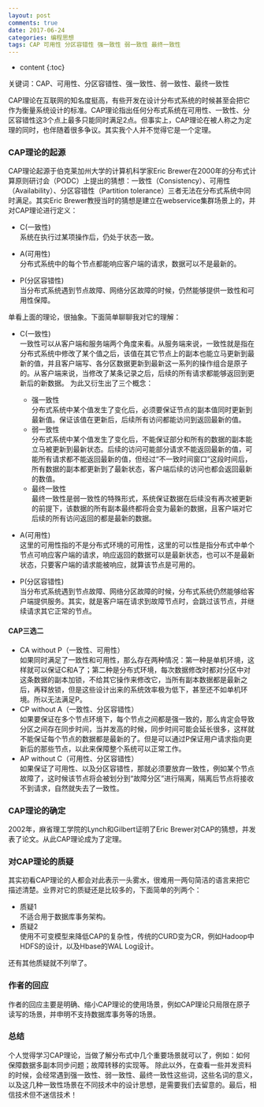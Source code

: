 ```yaml
---
layout: post
comments: true
date: 2017-06-24
categories: 编程思想
tags: CAP 可用性 分区容错性 强一致性 弱一致性 最终一致性
---
```


* content
{:toc}

关键词：CAP、可用性、分区容错性、强一致性、弱一致性、最终一致性

CAP理论在互联网的知名度挺高，有些开发在设计分布式系统的时候甚至会把它作为衡量系统设计的标准。CAP理论指出任何分布式系统在可用性、一致性、分区容错性这3个点上最多只能同时满足2点。但事实上，CAP理论在被人称之为定理的同时，也伴随着很多争议。其实我个人并不觉得它是一个定理。



### CAP理论的起源
CAP理论起源于伯克莱加州大学的计算机科学家Eric Brewer在2000年的分布式计算原则研讨会（PODC）上提出的猜想：一致性（Consistency）、可用性（Availability）、分区容错性（Partition tolerance）三者无法在分布式系统中同时满足。其实Eric Brewer教授当时的猜想是建立在webservice集群场景上的，并对CAP理论进行定义：

- C(一致性)  
系统在执行过某项操作后，仍处于状态一致。

- A(可用性)  
分布式系统中的每个节点都能响应客户端的请求，数据可以不是最新的。

- P(分区容错性)  
当分布式系统遇到节点故障、网络分区故障的时候，仍然能够提供一致性和可用性保障。

单看上面的理论，很抽象。下面简单聊聊我对它的理解：

- C(一致性)  
一致性可以从客户端和服务端两个角度来看。从服务端来说，一致性就是指在分布式系统中修改了某个值之后，该值在其它节点上的副本也能立马更新到最新的值，并且客户端写、各分区数据更新到最新这一系列的操作组合是原子的。从客户端来说，当修改了某条记录之后，后续的所有请求都能够返回到更新后的新数据。
为此又衍生出了三个概念：
    - 强一致性  
    分布式系统中某个值发生了变化后，必须要保证节点的副本值同时更新到最新值。保证该值在更新后，后续所有访问都能访问到返回最新的值。
    - 弱一致性  
    分布式系统中某个值发生了变化后，不能保证部分和所有的数据的副本能立马被更新到最新状态。后续的访问可能部分请求不能返回最新的值，可能所有请求都不能返回最新的值，但经过“不一致时间窗口”这段时间后，所有数据的副本都更新到了最新状态，客户端后续的访问也都会返回最新的数值。
    - 最终一致性  
    最终一致性是弱一致性的特殊形式，系统保证数据在后续没有再次被更新的前提下，该数据的所有副本最终都将会变为最新的数据，且客户端对它后续的所有访问返回的都是最新的数据。
- A(可用性)  
这里的可用性指的不是分布式环境的可用性，这里的可以性是指分布式中单个节点可响应客户端的请求，响应返回的数据可以是最新状态，也可以不是最新状态，只要客户端的请求能被响应，就算该节点是可用的。

- P(分区容错性)  
当分布式系统遇到节点故障、网络分区故障的时候，分布式系统仍然能够给客户端提供服务。其实，就是客户端在请求到故障节点时，会跳过该节点，并继续请求其它正常的节点。

#### CAP三选二
- CA without P（一致性、可用性）  
如果同时满足了一致性和可用性，那么存在两种情况：第一种是单机环境，这样就可以保证C和A了；第二种是分布式环境，每次数据修改时都对分区中对这条数据的副本加锁，不给其它操作来修改它，当所有副本数据都是最新之后，再释放锁，但是这些设计出来的系统效率极为低下，甚至还不如单机环境。所以无法满足P。
- CP without A（一致性、分区容错性）  
如果要保证在多个节点环境下，每个节点之间都是强一致的，那么肯定会导致分区之间存在同步时间，当并发高的时候，同步时间可能会延长很多，这样就不能保证每个节点的数据都是最新的了。但是可以通过P保证用户请求指向更新后的那些节点，以此来保障整个系统可以正常工作。
- AP without C（可用性、分区容错性）  
如果保证了可用性、以及分区容错性，那就必须要放弃一致性，例如某个节点故障了，这时候该节点将会被划分到“故障分区”进行隔离，隔离后节点将接收不到请求，自然就失去了一致性。

### CAP理论的确定
2002年，麻省理工学院的Lynch和Gilbert证明了Eric Brewer对CAP的猜想，并发表了论文。从此CAP理论成为了定理。

### 对CAP理论的质疑
其实初看CAP理论的人都会对此表示一头雾水，很难用一两句简洁的语言来把它描述清楚。业界对它的质疑还是比较多的，下面简单的列两个：

- 质疑1  
不适合用于数据库事务架构。
- 质疑2  
使用不可变模型来降低CAP的复杂性，传统的CURD变为CR，例如Hadoop中HDFS的设计，以及Hbase的WAL Log设计。

还有其他质疑就不列举了。

### 作者的回应
作者的回应主要是明确、缩小CAP理论的使用场景，例如CAP理论只局限在原子读写的场景，并申明不支持数据库事务等的场景。

### 总结
个人觉得学习CAP理论，当做了解分布式中几个重要场景就可以了，例如：如何保障数据多副本同步问题；故障转移的实现等。
除此以外，在查看一些并发资料的时候，会经常遇到强一致性、弱一致性、最终一致性这些词，这些名词的意义，以及这几种一致性场景在不同技术中的设计思想，是需要我们去留意的。最后，相信技术但不迷信技术！


